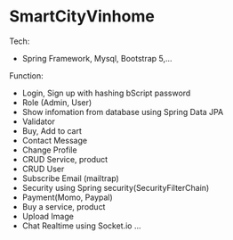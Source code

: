 # SmartCityVinhome
Tech: 
- Spring Framework, Mysql, Bootstrap 5,...

Function:
- Login, Sign up with hashing bScript password
- Role (Admin, User)
- Show infomation from database using Spring Data JPA
- Validator
- Buy, Add to cart
- Contact Message
- Change Profile
- CRUD Service, product
- CRUD User
- Subscribe Email (mailtrap)
- Security using Spring security(SecurityFilterChain)
- Payment(Momo, Paypal)
- Buy a service, product
- Upload Image
- Chat Realtime using Socket.io
...


